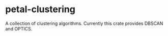 # petal-clustering

A collection of clustering algorithms. Currently this crate provides DBSCAN and
OPTICS.
